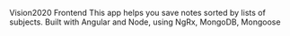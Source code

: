 Vision2020 Frontend
This app helps you save notes sorted by lists of subjects. Built with Angular and Node, using NgRx, MongoDB, Mongoose
